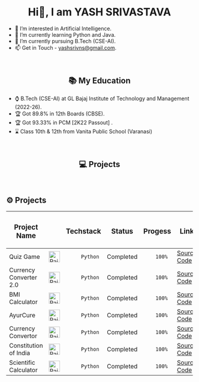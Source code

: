 
<h1 align="center"> Hi👋, I am YASH SRIVASTAVA</h1>


- 👀 I’m interested in Artificial Intelligence.
- 🌱 I’m currently learning Python and Java.
- 💞️ I’m currently pursuing B.Tech (CSE-AI).
- 📫 Get in Touch - yashsrivns@gmail.com.


<br>
<h2 align="center">📚 My Education </h2>

- ⌚ B.Tech (CSE-AI) at GL Bajaj Institute of Technology and Management (2022-26).
- 🏆 Got 89.8% in 12th Boards (CBSE).
- 🏆 Got 93.33% in PCM [2K22 Passout] .
- ⌛ Class 10th & 12th from Vanita Public School (Varanasi)


<br>

<h2 align = "center">💻 Projects  </h2>

<br>

<h2>⚙️ Projects  </h2>

| <h3>Project Name</h3> | | <h3>Techstack</h3> | <h3>Status</h3> | <h3>Progess</h3> | <h3>Link</h3> |
|-----------|-----------|-----------|-----------|-----------|-----------|
|  Quiz Game  |<img src="https://raw.githubusercontent.com/yashsrivastavaaa/yashsrivastavaaa/main/Images/images.jpg" alt="Rait" width="30" height="30"/> | ```      Python     ```| Completed | ```     100%     ```|[Source Code](https://github.com/yashsrivastavaaa/Quiz-Game/)|
| Currency Converter 2.0 | <img src="https://raw.githubusercontent.com/yashsrivastavaaa/yashsrivastavaaa/main/Images/images.jpg" alt="Rait" width="30" height="30"/> | ```      Python     ```| Completed | ```     100%     ``` |[Source Code](https://github.com/yashsrivastavaaa/Currency-Calculator-2.0)|
| BMI Calculator |<img src="https://raw.githubusercontent.com/yashsrivastavaaa/yashsrivastavaaa/main/Images/images.jpg" alt="Rait" width="30" height="30"/>|```      Python     ```| Completed|  ```     100%     ``` |[Source Code](https://github.com/yashsrivastavaaa/BMI-Calculator/)|
| AyurCure |<img src="https://raw.githubusercontent.com/yashsrivastavaaa/yashsrivastavaaa/main/Images/images.jpg" alt="Rait" width="30" height="30"/>|```      Python     ```| Completed|  ```     100%     ``` |[Source Code](https://github.com/yashsrivastavaaa/AyuCure)|
| Currency Convertor |<img src="https://raw.githubusercontent.com/yashsrivastavaaa/yashsrivastavaaa/main/Images/images.jpg" alt="Rait" width="30" height="30"/>|```      Python     ``` | Completed| ```     100%     ``` |[Source Code](https://github.com/yashsrivastavaaa/Currency-Converter)|
| Constitution of India |<img src="https://raw.githubusercontent.com/yashsrivastavaaa/yashsrivastavaaa/main/Images/images.jpg" alt="Rait" width="30" height="30"/>| ```      Python     ``` | Completed |  ```     100%     ``` |[Source Code](https://github.com/yashsrivastavaaa/Constitution-of-India)|
| Scientific Calculator |<img src="https://raw.githubusercontent.com/yashsrivastavaaa/yashsrivastavaaa/main/Images/images.jpg" alt="Rait" width="30" height="30"/>| ```      Python     ```| Completed |  ```     100%     ``` |[Source Code](https://github.com/yashsrivastavaaa/Scientific-Calculator-Python)|

<br>





